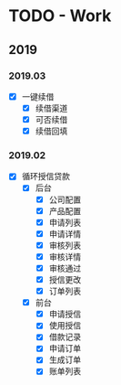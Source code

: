 # TODO - Work

## 2019

### 2019.03

- [X] 一键续借
    - [X] 续借渠道
    - [X] 可否续借
    - [X] 续借回填

### 2019.02

- [X] 循环授信贷款
    - [X] 后台
        - [X] 公司配置
        - [X] 产品配置
        - [X] 申请列表
        - [X] 申请详情
        - [X] 审核列表
        - [X] 审核详情
        - [X] 审核通过
        - [X] 授信更改
        - [X] 订单列表
    - [X] 前台
        - [X] 申请授信
        - [X] 使用授信
        - [X] 借款记录
        - [X] 申请订单
        - [X] 生成订单
        - [X] 账单列表
